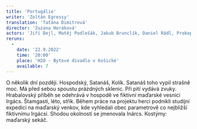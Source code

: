 ```yaml
---
title: 'Portugálie'
writer: 'Zoltán Egressy' 
translation: 'Taťána Dimitrová'
director: 'Zuzana Horáková'
actors: 'Jiří Dejl, Matěj Podlešák, Jakub Brunclík, Daniel Rádl, Prokop Košař, Rozálie Matulová, Rebeka Chudobová, Ema Zelená, Anna Jerhotová/Rút Charvátová'
reruns:
  -  
    date: '22.9.2022'
    time: '20:00'
    place: 'H2O - Bytové divadlo v Košické'
    available: 7
---
```

O několik dní později. Hospodský, Satanáš, Kolík. Satanáš toho vypil strašně moc. Má před sebou spoustu prázdných sklenic. Při pití vydává zvuky. Hrabalovský příběh se odehrává v hospodě ve fiktivní maďarské vesnici Irgács. Štamgasti, léto, střik.
Během práce na projektu herci podnikli studijní expedici na maďarský venkov, kde vyhledali obec parametrově co nejbližší fiktivnímu Irgácsi. Shodou okolností se jmenovala Inárcs. Kostýmy: maďarský sekáč.
